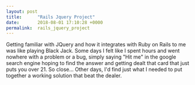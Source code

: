 ```yaml
---
layout: post
title:      "Rails Jquery Project"
date:       2018-08-01 17:10:28 +0000
permalink:  rails_jquery_project
---
```



Getting familiar with JQuery and how it integrates with Ruby on Rails to me was like playing Black Jack.   Some days I felt like I spent hours and went nowhere with a problem or a bug, simply saying "Hit me" in the google search engine hoping to find the  answer and getting dealt that card that just puts you over 21. So close...  Other days, I'd find just what I needed to put together a working solution that beat the dealer.  

 

